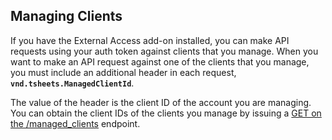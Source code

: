## Managing Clients

If you have the External Access add-on installed, you can make API requests using your auth token against clients that you manage. When you want to make an API request against one of the clients that you manage, you must include an additional header in each request, **`vnd.tsheets.ManagedClientId`**. 

The value of the header is the client ID of the account you are managing. You can obtain the client IDs of the clients you manage by issuing a [GET on the /managed_clients](#retrieve-managed-clients) endpoint.
 